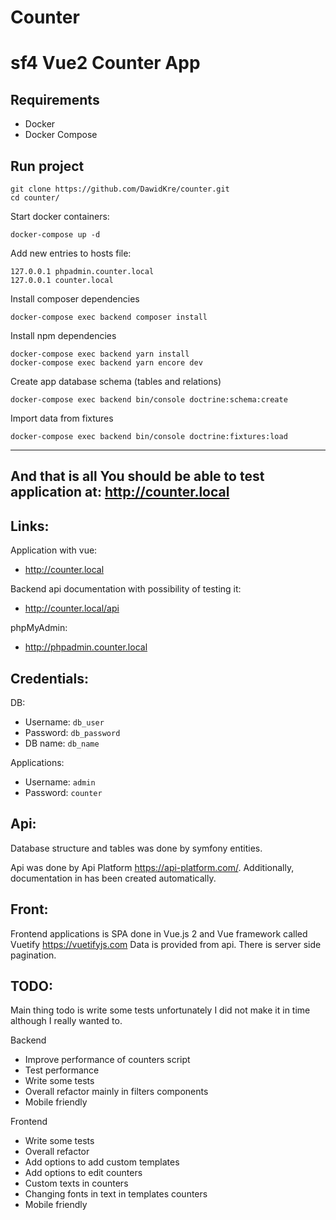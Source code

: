# Counter

sf4 Vue2 Counter App
========================

Requirements
---
 * Docker
 * Docker Compose
    

Run project
---
```
git clone https://github.com/DawidKre/counter.git
cd counter/
```
Start docker containers:
```
docker-compose up -d
```
Add new entries to hosts file:
```
127.0.0.1 phpadmin.counter.local
127.0.0.1 counter.local
```
Install composer dependencies
```
docker-compose exec backend composer install
```
Install npm dependencies
```
docker-compose exec backend yarn install
docker-compose exec backend yarn encore dev
```
Create app database schema (tables and relations)
```
docker-compose exec backend bin/console doctrine:schema:create 
```
Import data from fixtures
```
docker-compose exec backend bin/console doctrine:fixtures:load
```
---
And that is all
You should be able to test application at:
http://counter.local
---
Links:
---
Application with vue:

- http://counter.local

Backend api documentation with possibility of testing it:

- http://counter.local/api

phpMyAdmin:

- http://phpadmin.counter.local

Credentials:
---
DB:
- Username: `db_user`
- Password: `db_password`
- DB name: `db_name`

Applications:
- Username: `admin`
- Password: `counter`


Api:
---
Database structure and tables was done by symfony entities.

Api was done by Api Platform https://api-platform.com/.
Additionally, documentation in  has been created automatically.

Front:
---
Frontend applications is SPA done in Vue.js 2 and Vue framework called Vuetify https://vuetifyjs.com
Data is provided from api. There is server side pagination.

TODO:
---
Main thing todo is write some tests unfortunately I did not make it in time although I really wanted to.

Backend
- Improve performance of counters script
- Test performance
- Write some tests
- Overall refactor mainly in filters components
- Mobile friendly

Frontend 
- Write some tests
- Overall refactor
- Add options to add custom templates
- Add options to edit counters
- Custom texts in counters
- Changing fonts in text in templates counters
- Mobile friendly
